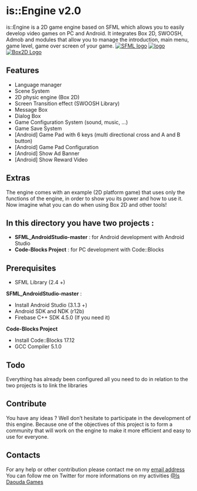 # is::Engine v2.0

is::Engine is a 2D game engine based on SFML which allows you to easily develop video games on PC and Android. It integrates Box 2D, SWOOSH, Admob and modules that allow you to manage the introduction, main menu, game level, game over screen of your game.
[![SFML logo](https://www.sfml-dev.org/images/logo.png)](https://www.sfml-dev.org) [![logo](https://i.imgur.com/tri24Y5.png)](https://github.com/TheMaverickProgrammer/Swoosh) [![Box2D Logo](https://box2d.org/images/logo.svg)](https://github.com/erincatto/box2d)

## Features
- Language manager
- Scene System
- 2D physic engine (Box 2D)
- Screen Transition effect (SWOOSH Library)
- Message Box
- Dialog Box
- Game Configuration System (sound, music, ...)
- Game Save System
- [Android] Game Pad with 6 keys (multi directional cross and A and B button)
- [Android] Game Pad Configuration
- [Android] Show Ad Banner
- [Android] Show Reward Video

## Extras
The engine comes with an example (2D platform game) that uses only the functions of the engine, in order to show you its power and how to use it. Now imagine what you can do when using Box 2D and other tools!

## In this directory you have two projects :
- **SFML_AndroidStudio-master** : for Android development with Android Studio
- **Code-Blocks Project**       : for PC development with Code::Blocks

## Prerequisites
- SFML Library (2.4 +)

**SFML_AndroidStudio-master** :
- Install Android Studio (3.1.3 +)
- Android SDK and NDK (r12b)
- Firebase C++ SDK 4.5.0 (If you need it)

**Code-Blocks Project**
- Install Code::Blocks 17.12
- GCC Compiler 5.1.0

## Todo
Everything has already been configured all you need to do in relation to the two projects is to link the libraries

## Contribute
You have any ideas ? Well don’t hesitate to participate in the development of this engine. Because one of the objectives of this project is to form a community that will work on the engine to make it more efficient and easy to use for everyone.

## Contacts
For any help or other contribution please contact me on my [email address](isdaouda.n@gmail.com)
You can follow me on Twitter for more informations on my activities [@Is Daouda Games](https://twitter.com/IsDaouda_Games)